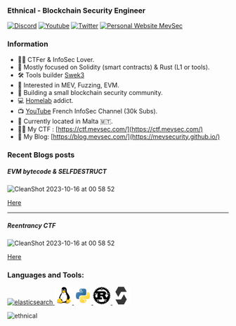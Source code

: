 <h3 align="left">Ethnical - Blockchain Security Engineer</h3>

<p> 
    <a href="https://discord.com/users/ethnical" target="_blank"><img alt="Discord"
        src="https://img.shields.io/badge/Discord-7289DA?style=for-the-badge&logo=discord&logoColor=white"/></a>
   <a href="https://www.youtube.com/@EthnicalSec" target="_blank"><img alt="Youtube"
        src="https://img.shields.io/badge/YouTube-ff0000?style=for-the-badge&logo=youtube&logoColor=white"/></a>
    <a href="https://twitter.com/ethnicalinfo" target="_blank"><img alt="Twitter"
        src="https://img.shields.io/badge/Twitter-1DA1F2?style=for-the-badge&logo=twitter&logoColor=white"/></a>
    <a href="https://blog.mevsec.com" target="_blank"><img alt="Personal Website MevSec"
        src="https://img.shields.io/badge/website-2F3C51?style=for-the-badge&logo=Website&logoColor=white"/></a>
</p>

### Information

- 🏴‍☠️ CTFer & InfoSec Lover.
- 📜 Mostly focused on Solidity (smart contracts) & Rust (L1 or tools).
- 🛠️ Tools builder [Swek3](https://github.com/Ethnical/Swek3)
- 🔎 Interested in MEV, Fuzzing, EVM.
- 👥 Building a small blockchain security community.
- 💻 [Homelab](https://youtu.be/pkA6dGvOM-g?t=74) addict.
- 📺 [YouTube](https://www.youtube.com/@EthnicalSec) French InfoSec Channel (30k Subs). 
- 🏡 Currently located in Malta 🇲🇹.
- 👨‍💻 My CTF : [https://ctf.mevsec.com/](https://ctf.mevsec.com/)
- 📝 My Blog: [https://blog.mevsec.com/](https://mevsecurity.github.io/)

### Recent Blogs posts
<!-- BLOG-POST-LIST:START -->
<h5 align="left">EVM bytecode & SELFDESTRUCT</h5>

![CleanShot 2023-10-16 at 00 58 52](https://github.com/Ethnical/Ethnical/assets/23560242/10c91fb7-719e-4b87-8e1f-57ef02543c00)





[Here](https://blog.mevsec.com/posts/twitterchallenge-puzzle-bytecode-f31ba85c800f4c42a469490f9c2378c0/)


----

<h5 align="left">Reentrancy CTF</h5>

![CleanShot 2023-10-16 at 00 58 52](https://github.com/Ethnical/Ethnical/assets/23560242/70683ca7-b2a9-47f9-bf2a-3d7a6792d2fc)



[Here](https://blog.mevsec.com/posts/hacktm-dragon-slayer/)
<!-- BLOG-POST-LIST:END -->


<h3 align="left">Languages and Tools:</h3>
<p align="left"> <a href="https://www.elastic.co" target="_blank" rel="noreferrer"> <img src="https://www.vectorlogo.zone/logos/elastic/elastic-icon.svg" alt="elasticsearch" width="40" height="40"/> </a> <a href="https://www.linux.org/" target="_blank" rel="noreferrer"> <img src="https://raw.githubusercontent.com/devicons/devicon/master/icons/linux/linux-original.svg" alt="linux" width="40" height="40"/> </a> <a href="https://www.python.org" target="_blank" rel="noreferrer"> <img src="https://raw.githubusercontent.com/devicons/devicon/master/icons/python/python-original.svg" alt="python" width="40" height="40"/> </a> <a href="https://www.rust-lang.org" target="_blank" rel="noreferrer"> <img src="https://raw.githubusercontent.com/devicons/devicon/master/icons/rust/rust-plain.svg" alt="rust" width="40" height="40"/> </a> <a href="https://soliditylang.org/" target="_blank" rel="noreferrer"> <img src="https://raw.githubusercontent.com/devicons/devicon/master/icons/solidity/solidity-plain.svg" alt="solidity" width="40" height="40"/></p>

<p><img align="left" src="https://github-readme-stats.vercel.app/api/top-langs?username=ethnical&show_icons=true&theme=dark&locale=en&layout=compact" alt="ethnical" /></p>

